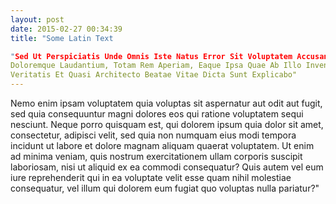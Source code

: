 ```yaml
---
layout: post
date: 2015-02-27 00:34:39
title: "Some Latin Text

"Sed Ut Perspiciatis Unde Omnis Iste Natus Error Sit Voluptatem Accusantium
Doloremque Laudantium, Totam Rem Aperiam, Eaque Ipsa Quae Ab Illo Inventore
Veritatis Et Quasi Architecto Beatae Vitae Dicta Sunt Explicabo"
---
```

Nemo enim
ipsam voluptatem quia voluptas sit aspernatur aut odit aut fugit, sed quia
consequuntur magni dolores eos qui ratione voluptatem sequi nesciunt. Neque
porro quisquam est, qui dolorem ipsum quia dolor sit amet, consectetur,
adipisci velit, sed quia non numquam eius modi tempora incidunt ut labore
et dolore magnam aliquam quaerat voluptatem. Ut enim ad minima veniam, quis
nostrum exercitationem ullam corporis suscipit laboriosam, nisi ut aliquid
ex ea commodi consequatur? Quis autem vel eum iure reprehenderit qui in ea
voluptate velit esse quam nihil molestiae consequatur, vel illum qui
dolorem eum fugiat quo voluptas nulla pariatur?"